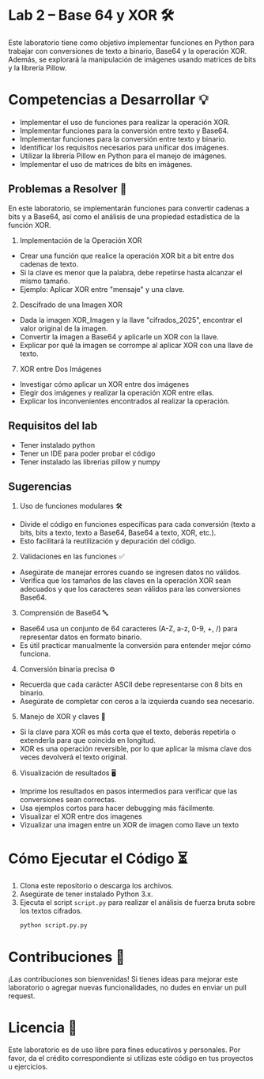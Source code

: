 # Lab 2 – Base 64 y XOR 🛠️
Este laboratorio tiene como objetivo implementar funciones en Python para trabajar con conversiones de texto a binario, Base64 y la operación XOR. Además, se explorará la manipulación de imágenes usando matrices de bits y la librería Pillow.

# Competencias a Desarrollar 💡
- Implementar el uso de funciones para realizar la operación XOR.
- Implementar funciones para la conversión entre texto y Base64.
- Implementar funciones para la conversión entre texto y binario.
- Identificar los requisitos necesarios para unificar dos imágenes.
- Utilizar la librería Pillow en Python para el manejo de imágenes.
- Implementar el uso de matrices de bits en imágenes.

## Problemas a Resolver 🧠
En este laboratorio, se implementarán funciones para convertir cadenas a bits y a Base64, así como el análisis de una propiedad estadística de la función XOR.

1. Implementación de la Operación XOR
- Crear una función que realice la operación XOR bit a bit entre dos cadenas de texto.
- Si la clave es menor que la palabra, debe repetirse hasta alcanzar el mismo tamaño.
- Ejemplo: Aplicar XOR entre "mensaje" y una clave.

2. Descifrado de una Imagen XOR
- Dada la imagen XOR_Imagen y la llave "cifrados_2025", encontrar el valor original de la imagen.
- Convertir la imagen a Base64 y aplicarle un XOR con la llave.
- Explicar por qué la imagen se corrompe al aplicar XOR con una llave de texto.

7. XOR entre Dos Imágenes
- Investigar cómo aplicar un XOR entre dos imágenes
- Elegir dos imágenes y realizar la operación XOR entre ellas.
- Explicar los inconvenientes encontrados al realizar la operación.

## Requisitos del lab
- Tener instalado python
- Tener un IDE para poder probar el código
- Tener instalado las librerias pillow y numpy

## Sugerencias
1. Uso de funciones modulares 🛠️
- Divide el código en funciones específicas para cada conversión (texto a bits, bits a texto, texto a Base64, Base64 a texto, XOR, etc.).
- Esto facilitará la reutilización y depuración del código.

2. Validaciones en las funciones ✅
- Asegúrate de manejar errores cuando se ingresen datos no válidos.
- Verifica que los tamaños de las claves en la operación XOR sean adecuados y que los caracteres sean válidos para las conversiones Base64.

3. Comprensión de Base64 🔤
- Base64 usa un conjunto de 64 caracteres (A-Z, a-z, 0-9, +, /) para representar datos en formato binario.
- Es útil practicar manualmente la conversión para entender mejor cómo funciona.

4. Conversión binaria precisa ⚙️
- Recuerda que cada carácter ASCII debe representarse con 8 bits en binario.
- Asegúrate de completar con ceros a la izquierda cuando sea necesario.

5. Manejo de XOR y claves 🔑
- Si la clave para XOR es más corta que el texto, deberás repetirla o extenderla para que coincida en longitud.
- XOR es una operación reversible, por lo que aplicar la misma clave dos veces devolverá el texto original.

6. Visualización de resultados 🖥️
- Imprime los resultados en pasos intermedios para verificar que las conversiones sean correctas.
- Usa ejemplos cortos para hacer debugging más fácilmente.
- Visualizar el XOR entre dos imagenes
- Vizualizar una imagen entre un XOR de imagen como llave un texto

# Cómo Ejecutar el Código ⏳
1. Clona este repositorio o descarga los archivos.
2. Asegúrate de tener instalado Python 3.x.
3. Ejecuta el script `script.py` para realizar el análisis de fuerza bruta sobre los textos cifrados. 
   ```python
   python script.py.py
   ```
# Contribuciones 🌟
¡Las contribuciones son bienvenidas! Si tienes ideas para mejorar este laboratorio o agregar nuevas funcionalidades, no dudes en enviar un pull request.

# Licencia 📝
Este laboratorio es de uso libre para fines educativos y personales. Por favor, da el crédito correspondiente si utilizas este código en tus proyectos u ejercicios.

   
